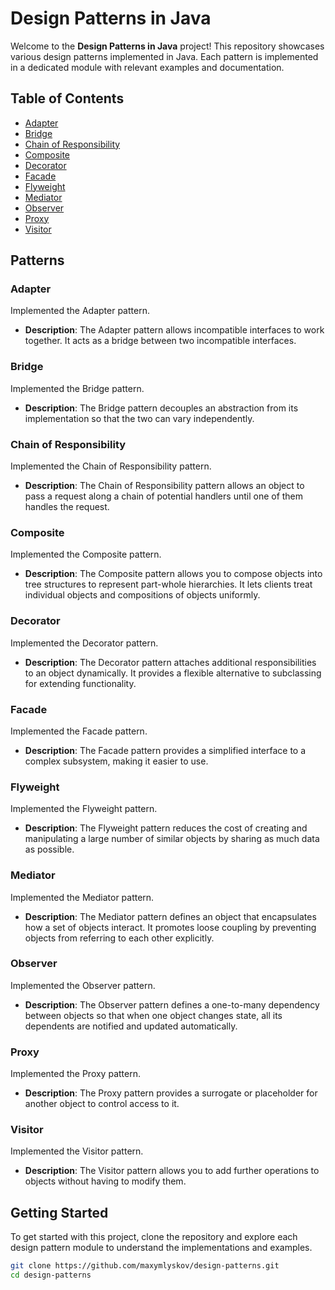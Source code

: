 # Design Patterns in Java

Welcome to the **Design Patterns in Java** project! This repository showcases various design patterns implemented in Java. Each pattern is implemented in a dedicated module with relevant examples and documentation.

## Table of Contents

- [Adapter](#adapter)
- [Bridge](#bridge)
- [Chain of Responsibility](#chain-of-responsibility)
- [Composite](#composite)
- [Decorator](#decorator)
- [Facade](#facade)
- [Flyweight](#flyweight)
- [Mediator](#mediator)
- [Observer](#observer)
- [Proxy](#proxy)
- [Visitor](#visitor)

## Patterns

### Adapter
Implemented the Adapter pattern.
- **Description**: The Adapter pattern allows incompatible interfaces to work together. It acts as a bridge between two incompatible interfaces.

### Bridge
Implemented the Bridge pattern.
- **Description**: The Bridge pattern decouples an abstraction from its implementation so that the two can vary independently.

### Chain of Responsibility
Implemented the Chain of Responsibility pattern.
- **Description**: The Chain of Responsibility pattern allows an object to pass a request along a chain of potential handlers until one of them handles the request.

### Composite
Implemented the Composite pattern.
- **Description**: The Composite pattern allows you to compose objects into tree structures to represent part-whole hierarchies. It lets clients treat individual objects and compositions of objects uniformly.

### Decorator
Implemented the Decorator pattern.
- **Description**: The Decorator pattern attaches additional responsibilities to an object dynamically. It provides a flexible alternative to subclassing for extending functionality.

### Facade
Implemented the Facade pattern.
- **Description**: The Facade pattern provides a simplified interface to a complex subsystem, making it easier to use.

### Flyweight
Implemented the Flyweight pattern.
- **Description**: The Flyweight pattern reduces the cost of creating and manipulating a large number of similar objects by sharing as much data as possible.

### Mediator
Implemented the Mediator pattern.
- **Description**: The Mediator pattern defines an object that encapsulates how a set of objects interact. It promotes loose coupling by preventing objects from referring to each other explicitly.

### Observer
Implemented the Observer pattern.
- **Description**: The Observer pattern defines a one-to-many dependency between objects so that when one object changes state, all its dependents are notified and updated automatically.

### Proxy
Implemented the Proxy pattern.
- **Description**: The Proxy pattern provides a surrogate or placeholder for another object to control access to it.

### Visitor
Implemented the Visitor pattern.
- **Description**: The Visitor pattern allows you to add further operations to objects without having to modify them.

## Getting Started

To get started with this project, clone the repository and explore each design pattern module to understand the implementations and examples.

```sh
git clone https://github.com/maxymlyskov/design-patterns.git
cd design-patterns
